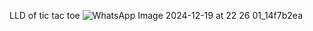LLD of tic tac toe
![WhatsApp Image 2024-12-19 at 22 26 01_14f7b2ea](https://github.com/user-attachments/assets/57e5aa89-fab9-4005-a97f-36b3f7083d3a)
